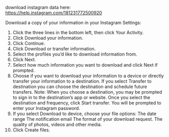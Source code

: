 download instagram data here: https://help.instagram.com/181231772500920

Download a copy of your information in your Instagram Settings:

1. Click the three lines in the bottom left, then click Your Activity.
2. Click Download your information.
3. Click Continue.
4. Click Download or transfer information.
5. Select the profiles you’d like to download information from.
6. Click Next.
7. Select how much information you want to download and click Next if prompted.
8. Choose if you want to download your information to a device or directly transfer your information to a destination.
  If you select Transfer to destination you can choose the destination and schedule future transfers. Note: When you choose a destination, you may be prompted to sign in to the destination’s app or website.
  Once you select the destination and frequency, click Start transfer. You will be prompted to enter your Instagram password.
9. If you select Download to device, choose your file options:
  The date range
  The notification email
  The format of your download request.
  The quality of photos, videos and other media.
10. Click Create files.

